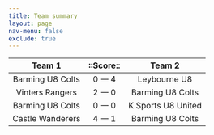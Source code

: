 ```yaml
---
title: Team summary
layout: page
nav-menu: false
exclude: true
---
```




|      Team 1      |  ::Score::  |       Team 2       |
|:----------------:|:-----------:|:------------------:|
| Barming U8 Colts | 0 &mdash; 4 |    Leybourne U8    |
| Vinters Rangers  | 2 &mdash; 0 |  Barming U8 Colts  |
| Barming U8 Colts | 0 &mdash; 0 | K Sports U8 United |
| Castle Wanderers | 4 &mdash; 1 |  Barming U8 Colts  |

 <br /><br /><br />
